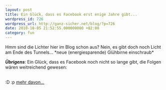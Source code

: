 ```yaml
---
layout: post
title: Ein Glück, dass es Facebook erst enige Jahre gibt...
wordpress_id: 726
wordpress_url: http://ganz-sicher.net/blog/?p=726
date: 2010-10-05 21:52:55.000000000 +02:00
category: fun
---
```

Hmm sind die Lichter hier im Blog schon aus? Nein, es gibt doch noch Licht am Ende des Tunnels...
\*neue (energiesparende) Glühbirne einschraub\*

***Übrigens***: Ein Glück, dass es Facebook noch nicht so lange gibt, die Folgen wären weitreichend gewesen:

<!--more-->

<img class="borderimg centered" title="Gott bei Facebook" src="{{site.url}}/wp-content/uploads/God-FB.jpg" alt="" />
<img class="borderimg centered" src="{{site.url}}/wp-content/uploads/Asteroid-FB.jpg" alt="" />

<div class="infobox">
:D :p <a title="Facebook vor vielen Jahren" href="http://www.vinniev.com/if-facebook-existed-years-ago">mehr davon...</a>
</div>
